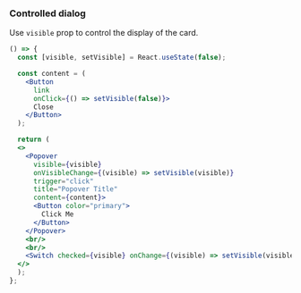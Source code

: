 <demo>

### Controlled dialog

Use `visible` prop to control the display of the card.

```jsx live
() => {
  const [visible, setVisible] = React.useState(false);

  const content = (
    <Button 
      link 
      onClick={() => setVisible(false)}>
      Close
    </Button>
  );

  return (
  <>
    <Popover
      visible={visible}
      onVisibleChange={(visible) => setVisible(visible)}
      trigger="click"
      title="Popover Title"
      content={content}>
      <Button color="primary">
        Click Me
      </Button>
    </Popover>
    <br/>
    <br/>
    <Switch checked={visible} onChange={(visible) => setVisible(visible)}/>
  </>
  );
};
```

</demo>

